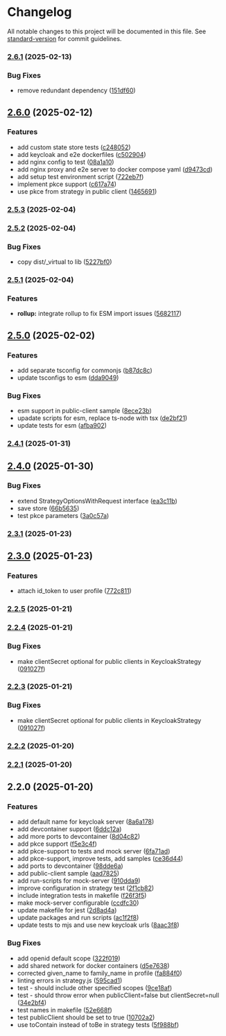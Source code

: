 # Changelog

All notable changes to this project will be documented in this file. See [standard-version](https://github.com/conventional-changelog/standard-version) for commit guidelines.

### [2.6.1](https://github.com/brakmic/passport-keycloak-oauth2-oidc-portable/compare/v2.6.0...v2.6.1) (2025-02-13)


### Bug Fixes

* remove redundant dependency ([151df60](https://github.com/brakmic/passport-keycloak-oauth2-oidc-portable/commit/151df606a071cffb298aee552a5fe81630cbe4ab))

## [2.6.0](https://github.com/brakmic/passport-keycloak-oauth2-oidc-portable/compare/v2.5.3...v2.6.0) (2025-02-12)


### Features

* add custom state store tests ([c248052](https://github.com/brakmic/passport-keycloak-oauth2-oidc-portable/commit/c248052513ea5ea1a48274137cc6063b00a755b1))
* add keycloak and e2e dockerfiles ([c502904](https://github.com/brakmic/passport-keycloak-oauth2-oidc-portable/commit/c50290464a4b7787eb38027de75f5ce93a73a236))
* add nginx config to test ([08a1a10](https://github.com/brakmic/passport-keycloak-oauth2-oidc-portable/commit/08a1a105956b733b11289133070aea886f5a7876))
* add nginx proxy and e2e server to docker compose yaml ([d9473cd](https://github.com/brakmic/passport-keycloak-oauth2-oidc-portable/commit/d9473cda52068c92365da04d42e7db0e5f71faf7))
* add setup test environment script ([722eb7f](https://github.com/brakmic/passport-keycloak-oauth2-oidc-portable/commit/722eb7fb149afcc9ed36db3a702773d602ee132e))
* implement pkce support ([c617a74](https://github.com/brakmic/passport-keycloak-oauth2-oidc-portable/commit/c617a749548868f5dc921aa4051162cba9366f92))
* use pkce from strategy in public client ([1465691](https://github.com/brakmic/passport-keycloak-oauth2-oidc-portable/commit/1465691ed4697278b0c97e89cacc51da97106a7c))

### [2.5.3](https://github.com/brakmic/passport-keycloak-oauth2-oidc-portable/compare/v2.5.2...v2.5.3) (2025-02-04)

### [2.5.2](https://github.com/brakmic/passport-keycloak-oauth2-oidc-portable/compare/v2.5.1...v2.5.2) (2025-02-04)


### Bug Fixes

* copy dist/_virtual to lib ([5227bf0](https://github.com/brakmic/passport-keycloak-oauth2-oidc-portable/commit/5227bf0e2290115f3e86a086e2ed190e5f923516))

### [2.5.1](https://github.com/brakmic/passport-keycloak-oauth2-oidc-portable/compare/v2.5.0...v2.5.1) (2025-02-04)


### Features

* **rollup:** integrate rollup to fix ESM import issues ([5682117](https://github.com/brakmic/passport-keycloak-oauth2-oidc-portable/commit/5682117738414de77878c59fb929268aad1573f7))

## [2.5.0](https://github.com/brakmic/passport-keycloak-oauth2-oidc-portable/compare/v2.4.1...v2.5.0) (2025-02-02)


### Features

* add separate tsconfig for commonjs ([b87dc8c](https://github.com/brakmic/passport-keycloak-oauth2-oidc-portable/commit/b87dc8c3056d338f35a6d02998f4a3114cf3ca5c))
* update tsconfigs to esm ([dda9049](https://github.com/brakmic/passport-keycloak-oauth2-oidc-portable/commit/dda90492fe16f47730d1f47fccd6b7aecaad19df))


### Bug Fixes

* esm support in public-client sample ([8ece23b](https://github.com/brakmic/passport-keycloak-oauth2-oidc-portable/commit/8ece23b1bd0383ab63ff8ab20ffeca4a61f296ad))
* upadate scripts for esm, replace ts-node with tsx ([de2bf21](https://github.com/brakmic/passport-keycloak-oauth2-oidc-portable/commit/de2bf21509a15e06c0436be01c279c329cb8d602))
* update tests for esm ([afba902](https://github.com/brakmic/passport-keycloak-oauth2-oidc-portable/commit/afba902440e0d45aa6d8e3e4dfa42e8ef0941b0c))

### [2.4.1](https://github.com/brakmic/passport-keycloak-oauth2-oidc-portable/compare/v2.4.0...v2.4.1) (2025-01-31)

## [2.4.0](https://github.com/brakmic/passport-keycloak-oauth2-oidc-portable/compare/v2.3.1...v2.4.0) (2025-01-30)


### Bug Fixes

* extend StrategyOptionsWithRequest interface ([ea3c11b](https://github.com/brakmic/passport-keycloak-oauth2-oidc-portable/commit/ea3c11bb4c89dfba686ea10017ff337d25ec84c1))
* save store ([66b5635](https://github.com/brakmic/passport-keycloak-oauth2-oidc-portable/commit/66b5635d1597b56ed304ff577dcda534eb4663ac))
* test pkce parameters ([3a0c57a](https://github.com/brakmic/passport-keycloak-oauth2-oidc-portable/commit/3a0c57aa66ee54668a8ea1bd76604646c83ab379))

### [2.3.1](https://github.com/brakmic/passport-keycloak-oauth2-oidc-portable/compare/v2.3.0...v2.3.1) (2025-01-23)

## [2.3.0](https://github.com/brakmic/passport-keycloak-oauth2-oidc-portable/compare/v2.2.5...v2.3.0) (2025-01-23)


### Features

* attach id_token to user profile ([772c811](https://github.com/brakmic/passport-keycloak-oauth2-oidc-portable/commit/772c811f949de02747ac914cac86b01b0cc3b183))

### [2.2.5](https://github.com/brakmic/passport-keycloak-oauth2-oidc-portable/compare/v2.2.4...v2.2.5) (2025-01-21)

### [2.2.4](https://github.com/brakmic/passport-keycloak-oauth2-oidc-portable/compare/v2.2.2...v2.2.4) (2025-01-21)


### Bug Fixes

* make clientSecret optional for public clients in KeycloakStrategy ([091027f](https://github.com/brakmic/passport-keycloak-oauth2-oidc-portable/commit/091027fbf9d2ce24192978f0444b275a017fa02f))

### [2.2.3](https://github.com/brakmic/passport-keycloak-oauth2-oidc-portable/compare/v2.2.2...v2.2.3) (2025-01-21)


### Bug Fixes

* make clientSecret optional for public clients in KeycloakStrategy ([091027f](https://github.com/brakmic/passport-keycloak-oauth2-oidc-portable/commit/091027fbf9d2ce24192978f0444b275a017fa02f))

### [2.2.2](https://github.com/brakmic/passport-keycloak-oauth2-oidc-portable/compare/v2.2.1...v2.2.2) (2025-01-20)

### [2.2.1](https://github.com/brakmic/passport-keycloak-oauth2-oidc-portable/compare/v2.2.0...v2.2.1) (2025-01-20)

## 2.2.0 (2025-01-20)


### Features

* add default name for keycloak server ([8a6a178](https://github.com/brakmic/passport-keycloak-oauth2-oidc-portable/commit/8a6a178f1d5c18bd7b2c40e084169c001130e9c5))
* add devcontainer support ([6ddc12a](https://github.com/brakmic/passport-keycloak-oauth2-oidc-portable/commit/6ddc12a3aded39854f5f799182c4a9fb0dfe2ae3))
* add more ports to devcontainer ([8d04c82](https://github.com/brakmic/passport-keycloak-oauth2-oidc-portable/commit/8d04c82d0d2b0815ef049ff04c28fff81316d429))
* add pkce support ([f5e3c4f](https://github.com/brakmic/passport-keycloak-oauth2-oidc-portable/commit/f5e3c4ff9b37eec8efbddbf65049e5335715371e))
* add pkce-support to tests and mock server ([6fa71ad](https://github.com/brakmic/passport-keycloak-oauth2-oidc-portable/commit/6fa71ad8502215c0e3882ec4d9be4c74f3ee0421))
* add pkce-support, improve tests, add samples ([ce36d44](https://github.com/brakmic/passport-keycloak-oauth2-oidc-portable/commit/ce36d44ff5099000a6f33f4422a277ab2804d71f))
* add ports to devcontainer ([98dde6a](https://github.com/brakmic/passport-keycloak-oauth2-oidc-portable/commit/98dde6aa2d033c60fdb8772178c2aa7debe31fee))
* add public-client sample ([aad7825](https://github.com/brakmic/passport-keycloak-oauth2-oidc-portable/commit/aad7825e77bdc763527966c4be93c7458d4dbad3))
* add run-scripts for mock-server ([910dda9](https://github.com/brakmic/passport-keycloak-oauth2-oidc-portable/commit/910dda99586849263bb5cf5665c017af1b002a82))
* improve configuration in strategy test ([2f1cb82](https://github.com/brakmic/passport-keycloak-oauth2-oidc-portable/commit/2f1cb8239e0a67ca82657ac553f34fcddc742b76))
* include integration tests in makefile ([f26f3f5](https://github.com/brakmic/passport-keycloak-oauth2-oidc-portable/commit/f26f3f5ae0fcd3bddd0aec5a28e32970ee30bcec))
* make mock-server configurable ([ccdfc30](https://github.com/brakmic/passport-keycloak-oauth2-oidc-portable/commit/ccdfc30d937cf30e69f59646b1ca78bb8e426cca))
* update makefile for jest ([2d8ad4a](https://github.com/brakmic/passport-keycloak-oauth2-oidc-portable/commit/2d8ad4a9cdbf969764c97bf81a5aa155f1db138f))
* update packages and run scripts ([ac1f2f8](https://github.com/brakmic/passport-keycloak-oauth2-oidc-portable/commit/ac1f2f8d3ce0d02c17bcd03cd816e828777b8bb0))
* update tests to mjs and use new keycloak urls ([8aac3f8](https://github.com/brakmic/passport-keycloak-oauth2-oidc-portable/commit/8aac3f820bf55966faa553983cf7ec8877988ce3))


### Bug Fixes

* add openid default scope ([322f019](https://github.com/brakmic/passport-keycloak-oauth2-oidc-portable/commit/322f0191aa1a3853dcafec12d7f35cc409abed06))
* add shared network for docker containers ([d5e7638](https://github.com/brakmic/passport-keycloak-oauth2-oidc-portable/commit/d5e7638002e8765a039db64bf845614300fd6ea3))
* corrected given_name to family_name in profile ([fa884f0](https://github.com/brakmic/passport-keycloak-oauth2-oidc-portable/commit/fa884f099d5337cfd0fe73dc5e2d6c7708f10e46))
* linting errors in strategy.js ([595cad1](https://github.com/brakmic/passport-keycloak-oauth2-oidc-portable/commit/595cad1070b8a090664c1aeaa6f972c069b30893))
* test - should include other specified scopes ([9ce18af](https://github.com/brakmic/passport-keycloak-oauth2-oidc-portable/commit/9ce18afba6d4dbd7ff113d324453e85f1d0c2c88))
* test - should throw error when publicClient=false but clientSecret=null ([34e2bf4](https://github.com/brakmic/passport-keycloak-oauth2-oidc-portable/commit/34e2bf4ffa5b69089432333f742c29146d6c49f8))
* test names in makefile ([52e668f](https://github.com/brakmic/passport-keycloak-oauth2-oidc-portable/commit/52e668fc53ca9e06d996aacb4fe304c59c7f1d59))
* test publicClient should be set to true ([10702a2](https://github.com/brakmic/passport-keycloak-oauth2-oidc-portable/commit/10702a20ecdd233eff8ce309e2de5de4db3c090e))
* use toContain instead of toBe in strategy tests ([5f988bf](https://github.com/brakmic/passport-keycloak-oauth2-oidc-portable/commit/5f988bf30c35025878a5fdb17981ef1553548b89))
